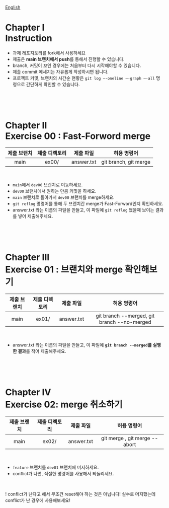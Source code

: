 [English](README.md)
# Chapter Ⅰ<br>Instruction

- 과제 레포지토리를 fork해서 사용하세요
- 제출은 **main 브랜치에서 push**를 통해서 진행할 수 있습니다.
- branch, 커밋이 꼬인 경우에는 처음부터 다시 시작해야할 수 있습니다.
- 제출 commit 메세지는 자유롭게 작성하시면 됩니다.
- 프로젝트 커밋, 브랜치의 시간순 현황은 `git log —-oneline —-graph —-all` 명령으로 간단하게 확인할 수 있습니다.



<br>
<br>
<br>
    
# Chapter Ⅱ<br>Exercise 00 : Fast-Forword merge

| 제출 브랜치 | 제출 디렉토리 | 제출 파일 | 허용 명령어 |
|:--:|:--:|:--:|:--:|
| main | ex00/ | answer.txt | git branch, git merge |

<br>

- `main`에서 `dev00` 브랜치로 이동하세요.
- `dev00` 브랜치에서 원하는 만큼 커밋을 하세요.
- `main` 브랜치로 돌아가서 `dev00` 브랜치를 merge하세요.
- `git reflog` 명령어를 통해 두 브랜치간 merge가 Fast-Forword인지 확인하세요.
- answer.txt 라는 이름의 파일을 만들고, 이 파일에 `git reflog` 했을때 보이는 결과를 넣어 제출해주세요.

<br>
<br>
<br>

# Chapter Ⅲ<br>Exercise 01 : 브랜치와 merge 확인해보기

| 제출 브랜치 | 제출 디렉토리 | 제출 파일 | 허용 명령어 |
|:--:|:--:|:--:|:--:|
| main | ex01/ | answer.txt | git branch --merged, git branch --no-merged|

<br>

- answer.txt 라는 이름의 파일을 만들고, 이 파일에 **`git branch --merged`를 실행한 결과**를 적어 제출해주세요.

<br>
<br>
<br>


# Chapter Ⅳ<br>Exercise 02: merge 취소하기

| 제출 브랜치 | 제출 디렉토리 | 제출 파일 | 허용 명령어 |
|:--:|:--:|:--:|:--:|
| main | ex02/ | answer.txt | git merge , git merge --abort|

<br>

- `feature` 브랜치를 `dev01` 브랜치에 머지하세요.
- conflict가 나면, 적절한 명령어를 사용해서 되돌리세요.

<br>

! conflict가 난다고 해서 무조건 reset해야 하는 것은 아닙니다! 실수로 머지했는데 conflict가 난 경우에 사용해보세요!
